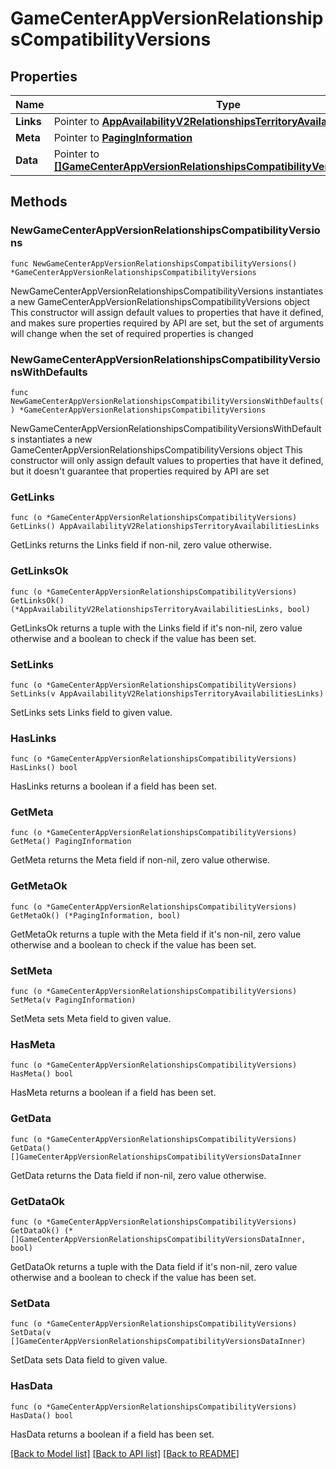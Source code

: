 # GameCenterAppVersionRelationshipsCompatibilityVersions

## Properties

Name | Type | Description | Notes
------------ | ------------- | ------------- | -------------
**Links** | Pointer to [**AppAvailabilityV2RelationshipsTerritoryAvailabilitiesLinks**](AppAvailabilityV2RelationshipsTerritoryAvailabilitiesLinks.md) |  | [optional] 
**Meta** | Pointer to [**PagingInformation**](PagingInformation.md) |  | [optional] 
**Data** | Pointer to [**[]GameCenterAppVersionRelationshipsCompatibilityVersionsDataInner**](GameCenterAppVersionRelationshipsCompatibilityVersionsDataInner.md) |  | [optional] 

## Methods

### NewGameCenterAppVersionRelationshipsCompatibilityVersions

`func NewGameCenterAppVersionRelationshipsCompatibilityVersions() *GameCenterAppVersionRelationshipsCompatibilityVersions`

NewGameCenterAppVersionRelationshipsCompatibilityVersions instantiates a new GameCenterAppVersionRelationshipsCompatibilityVersions object
This constructor will assign default values to properties that have it defined,
and makes sure properties required by API are set, but the set of arguments
will change when the set of required properties is changed

### NewGameCenterAppVersionRelationshipsCompatibilityVersionsWithDefaults

`func NewGameCenterAppVersionRelationshipsCompatibilityVersionsWithDefaults() *GameCenterAppVersionRelationshipsCompatibilityVersions`

NewGameCenterAppVersionRelationshipsCompatibilityVersionsWithDefaults instantiates a new GameCenterAppVersionRelationshipsCompatibilityVersions object
This constructor will only assign default values to properties that have it defined,
but it doesn't guarantee that properties required by API are set

### GetLinks

`func (o *GameCenterAppVersionRelationshipsCompatibilityVersions) GetLinks() AppAvailabilityV2RelationshipsTerritoryAvailabilitiesLinks`

GetLinks returns the Links field if non-nil, zero value otherwise.

### GetLinksOk

`func (o *GameCenterAppVersionRelationshipsCompatibilityVersions) GetLinksOk() (*AppAvailabilityV2RelationshipsTerritoryAvailabilitiesLinks, bool)`

GetLinksOk returns a tuple with the Links field if it's non-nil, zero value otherwise
and a boolean to check if the value has been set.

### SetLinks

`func (o *GameCenterAppVersionRelationshipsCompatibilityVersions) SetLinks(v AppAvailabilityV2RelationshipsTerritoryAvailabilitiesLinks)`

SetLinks sets Links field to given value.

### HasLinks

`func (o *GameCenterAppVersionRelationshipsCompatibilityVersions) HasLinks() bool`

HasLinks returns a boolean if a field has been set.

### GetMeta

`func (o *GameCenterAppVersionRelationshipsCompatibilityVersions) GetMeta() PagingInformation`

GetMeta returns the Meta field if non-nil, zero value otherwise.

### GetMetaOk

`func (o *GameCenterAppVersionRelationshipsCompatibilityVersions) GetMetaOk() (*PagingInformation, bool)`

GetMetaOk returns a tuple with the Meta field if it's non-nil, zero value otherwise
and a boolean to check if the value has been set.

### SetMeta

`func (o *GameCenterAppVersionRelationshipsCompatibilityVersions) SetMeta(v PagingInformation)`

SetMeta sets Meta field to given value.

### HasMeta

`func (o *GameCenterAppVersionRelationshipsCompatibilityVersions) HasMeta() bool`

HasMeta returns a boolean if a field has been set.

### GetData

`func (o *GameCenterAppVersionRelationshipsCompatibilityVersions) GetData() []GameCenterAppVersionRelationshipsCompatibilityVersionsDataInner`

GetData returns the Data field if non-nil, zero value otherwise.

### GetDataOk

`func (o *GameCenterAppVersionRelationshipsCompatibilityVersions) GetDataOk() (*[]GameCenterAppVersionRelationshipsCompatibilityVersionsDataInner, bool)`

GetDataOk returns a tuple with the Data field if it's non-nil, zero value otherwise
and a boolean to check if the value has been set.

### SetData

`func (o *GameCenterAppVersionRelationshipsCompatibilityVersions) SetData(v []GameCenterAppVersionRelationshipsCompatibilityVersionsDataInner)`

SetData sets Data field to given value.

### HasData

`func (o *GameCenterAppVersionRelationshipsCompatibilityVersions) HasData() bool`

HasData returns a boolean if a field has been set.


[[Back to Model list]](../README.md#documentation-for-models) [[Back to API list]](../README.md#documentation-for-api-endpoints) [[Back to README]](../README.md)


